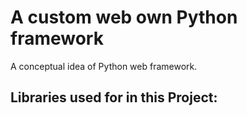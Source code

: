 # A custom web own Python framework 

A conceptual idea of Python web framework.

## Libraries used for in this Project:

